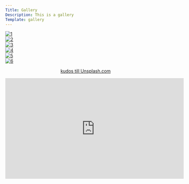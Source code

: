 ```yaml
---
Title: Gallery
Description: This is a gallery
Template: gallery
---
```


<div class="grid-container">
  <div class="grid-item"><a href="%base_url%/image/1.jpg" target="_blank"><picture>
    <source media="(min-width: 1200px)" srcset="%base_url%/image/1.jpg?w=500&h=500&crop-to-fit&w=500&q=35">
    <source media="(min-width: 768px)" srcset="image/1.jpg?w=700&h=500&q=35">
    <img src="%base_url%/image/1.jpg?w=700&h=700&q=25" alt="1">
</picture></a></div>
  <div class="grid-item"><a href="%base_url%/image/2.jpg" target="_blank"><picture>
    <source media="(min-width: 1200px)" srcset="image/2.jpg?w=500&h=500&crop-to-fit&w=500&q=35">
    <source media="(min-width: 768px)" srcset="image/2.jpg?w=700&h=500&q=35">
    <img src="%base_url%/image/2.jpg?w=700&h=700&q=25" alt="2">
</picture></a></div>
  <div class="grid-item"><a href="%base_url%/image/3.jpg" target="_blank"><picture>
    <source media="(min-width: 1200px)" srcset="image/3.jpg?w=500&h=500&crop-to-fit&w=500&q=35">
    <source media="(min-width: 768px)" srcset="image/3.jpg?w=700&h=500&q=35">
    <img src="%base_url%/image/3.jpg?w=700&h=700&q=25" alt="3">
</picture>
</div>
  <div class="grid-item"><a href="%base_url%/image/4.jpg" target="_blank"><picture>
    <source media="(min-width: 1200px)" srcset="image/4.jpg?w=500&h=500&crop-to-fit&w=500&q=35">
    <source media="(min-width: 768px)" srcset="image/4.jpg?w=700&h=500&q=35">
    <img src="%base_url%/image/4.jpg?w=700&h=700&q=25" alt="4">
</picture></a></div>
  <div class="grid-item"><a href="%base_url%/image/5.jpg" target="_blank"><picture>
    <source media="(min-width: 1200px)" srcset="image/5.jpg?w=500&h=500&crop-to-fit&w=500&q=35">
    <source media="(min-width: 768px)" srcset="image/5.jpg?w=700&h=500&q=35">
    <img src="%base_url%/image/5.jpg?w=700&h=700&q=25" alt="5">
</picture></a></div>
  <div class="grid-item"><a href="%base_url%/image/6.jpg" target="_blank"><picture>
    <source media="(min-width: 1200px)" srcset="image/6.jpg?w=500&h=500&crop-to-fit&w=500&q=35">
    <source media="(min-width: 768px)" srcset="image/6.jpg?w=700&h=500&q=35">
    <img src="%base_url%/image/6.jpg?w=700&h=700&q=25" alt="6">
</picture></a></div>
</div>
<p style="text-align:center;"><a href="https://unsplash.com/backgrounds">kudos till Unsplash.com</a></p>




<div style="text-align: center">
<iframe width="560" height="315" src="https://www.youtube-nocookie.com/embed/IidcXQbQwHo" title="YouTube video player" frameborder="0" allow="accelerometer; autoplay; clipboard-write; encrypted-media; gyroscope; picture-in-picture" allowfullscreen></iframe>
</div>